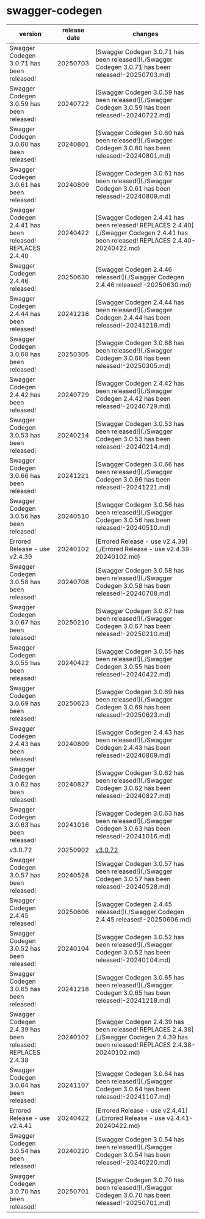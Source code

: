 # swagger-codegen	


|version|release date|changes|
|---|---|---|
|Swagger Codegen 3.0.71 has been released!|20250703|[Swagger Codegen 3.0.71 has been released!](./Swagger Codegen 3.0.71 has been released!-20250703.md)|
|Swagger Codegen 3.0.59 has been released!|20240722|[Swagger Codegen 3.0.59 has been released!](./Swagger Codegen 3.0.59 has been released!-20240722.md)|
|Swagger Codegen 3.0.60 has been released!|20240801|[Swagger Codegen 3.0.60 has been released!](./Swagger Codegen 3.0.60 has been released!-20240801.md)|
|Swagger Codegen 3.0.61 has been released!|20240809|[Swagger Codegen 3.0.61 has been released!](./Swagger Codegen 3.0.61 has been released!-20240809.md)|
|Swagger Codegen 2.4.41 has been released! REPLACES 2.4.40|20240422|[Swagger Codegen 2.4.41 has been released! REPLACES 2.4.40](./Swagger Codegen 2.4.41 has been released! REPLACES 2.4.40-20240422.md)|
|Swagger Codegen 2.4.46 released!|20250630|[Swagger Codegen 2.4.46 released!](./Swagger Codegen 2.4.46 released!-20250630.md)|
|Swagger Codegen 2.4.44 has been released!|20241218|[Swagger Codegen 2.4.44 has been released!](./Swagger Codegen 2.4.44 has been released!-20241218.md)|
|Swagger Codegen 3.0.68 has been released!|20250305|[Swagger Codegen 3.0.68 has been released!](./Swagger Codegen 3.0.68 has been released!-20250305.md)|
|Swagger Codegen 2.4.42 has been released!|20240729|[Swagger Codegen 2.4.42 has been released!](./Swagger Codegen 2.4.42 has been released!-20240729.md)|
|Swagger Codegen 3.0.53 has been released!|20240214|[Swagger Codegen 3.0.53 has been released!](./Swagger Codegen 3.0.53 has been released!-20240214.md)|
|Swagger Codegen 3.0.66 has been released!|20241221|[Swagger Codegen 3.0.66 has been released!](./Swagger Codegen 3.0.66 has been released!-20241221.md)|
|Swagger Codegen 3.0.56 has been released!|20240510|[Swagger Codegen 3.0.56 has been released!](./Swagger Codegen 3.0.56 has been released!-20240510.md)|
|Errored Release - use v2.4.39|20240102|[Errored Release - use v2.4.39](./Errored Release - use v2.4.39-20240102.md)|
|Swagger Codegen 3.0.58 has been released!|20240708|[Swagger Codegen 3.0.58 has been released!](./Swagger Codegen 3.0.58 has been released!-20240708.md)|
|Swagger Codegen 3.0.67 has been released!|20250210|[Swagger Codegen 3.0.67 has been released!](./Swagger Codegen 3.0.67 has been released!-20250210.md)|
|Swagger Codegen 3.0.55 has been released!|20240422|[Swagger Codegen 3.0.55 has been released!](./Swagger Codegen 3.0.55 has been released!-20240422.md)|
|Swagger Codegen 3.0.69 has been released!|20250623|[Swagger Codegen 3.0.69 has been released!](./Swagger Codegen 3.0.69 has been released!-20250623.md)|
|Swagger Codegen 2.4.43 has been released!|20240809|[Swagger Codegen 2.4.43 has been released!](./Swagger Codegen 2.4.43 has been released!-20240809.md)|
|Swagger Codegen 3.0.62 has been released!|20240827|[Swagger Codegen 3.0.62 has been released!](./Swagger Codegen 3.0.62 has been released!-20240827.md)|
|Swagger Codegen 3.0.63 has been released!|20241016|[Swagger Codegen 3.0.63 has been released!](./Swagger Codegen 3.0.63 has been released!-20241016.md)|
|v3.0.72|20250902|[v3.0.72](./v3.0.72-20250902.md)|
|Swagger Codegen 3.0.57 has been released!|20240528|[Swagger Codegen 3.0.57 has been released!](./Swagger Codegen 3.0.57 has been released!-20240528.md)|
|Swagger Codegen 2.4.45 released!|20250606|[Swagger Codegen 2.4.45 released!](./Swagger Codegen 2.4.45 released!-20250606.md)|
|Swagger Codegen 3.0.52 has been released!|20240104|[Swagger Codegen 3.0.52 has been released!](./Swagger Codegen 3.0.52 has been released!-20240104.md)|
|Swagger Codegen 3.0.65 has been released!|20241218|[Swagger Codegen 3.0.65 has been released!](./Swagger Codegen 3.0.65 has been released!-20241218.md)|
|Swagger Codegen 2.4.39 has been released! REPLACES 2.4.38|20240102|[Swagger Codegen 2.4.39 has been released! REPLACES 2.4.38](./Swagger Codegen 2.4.39 has been released! REPLACES 2.4.38-20240102.md)|
|Swagger Codegen 3.0.64 has been released!|20241107|[Swagger Codegen 3.0.64 has been released!](./Swagger Codegen 3.0.64 has been released!-20241107.md)|
|Errored Release - use v2.4.41|20240422|[Errored Release - use v2.4.41](./Errored Release - use v2.4.41-20240422.md)|
|Swagger Codegen 3.0.54 has been released!|20240220|[Swagger Codegen 3.0.54 has been released!](./Swagger Codegen 3.0.54 has been released!-20240220.md)|
|Swagger Codegen 3.0.70 has been released!|20250701|[Swagger Codegen 3.0.70 has been released!](./Swagger Codegen 3.0.70 has been released!-20250701.md)|
